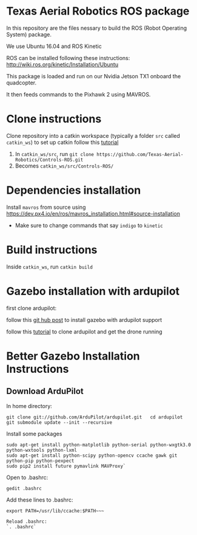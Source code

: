 # Texas Aerial Robotics ROS package 

In this repository are the files nessary to build the ROS (Robot Operating System) package. 

We use Ubuntu 16.04 and ROS Kinetic 

ROS can be installed following these instructions: http://wiki.ros.org/kinetic/Installation/Ubuntu 

This package is loaded and run on our Nvidia Jetson TX1 onboard the quadcopter. 

It then feeds commands to the Pixhawk 2 using MAVROS. 

# Clone instructions 

Clone repository into a catkin workspace (typically a folder `src` called `catkin_ws`) to set up catkin follow this [tutorial](http://wiki.ros.org/catkin/Tutorials/create_a_workspace) 
1. In `catkin_ws/src`, run `git clone https://github.com/Texas-Aerial-Robotics/Controls-ROS.git`
2. Becomes `catkin_ws/src/Controls-ROS/`

# Dependencies installation 

Install `mavros` from source using https://dev.px4.io/en/ros/mavros_installation.html#source-installation 
* Make sure to change commands that say `indigo` to `kinetic`

# Build instructions 

Inside `catkin_ws`, run `catkin build`

# Gazebo installation with ardupilot 

first clone ardupilot:

follow this [git hub post](https://github.com/ArduPilot/ardupilot_wiki/issues/1001) to install gazebo with ardupilot support

follow this [tutorial](https://github.com/AS4SR/general_info/wiki/ArduPilot:-Instructions-to-set-up-and-run-an-autopilot-using-SITL-and-Gazebo-simulator) to clone ardupilot and get the drone running

# Better Gazebo Installation Instructions

## Download ArduPilot

In home directory:  

`git clone git://github.com/ArduPilot/ardupilot.git  
cd ardupilot  
git submodule update --init --recursive`  

Install some packages

~~~
sudo apt-get install python-matplotlib python-serial python-wxgtk3.0 python-wxtools python-lxml  
sudo apt-get install python-scipy python-opencv ccache gawk git python-pip python-pexpect  
sudo pip2 install future pymavlink MAVProxy`  
~~~

Open to .bashrc:  

`gedit .bashrc`  

Add these lines to .bashrc:  
~~~export PATH=$PATH:$HOME/ardupilot/Tools/autotest  
export PATH=/usr/lib/ccache:$PATH~~~ 

Reload .bashrc:  
`. .bashrc`
